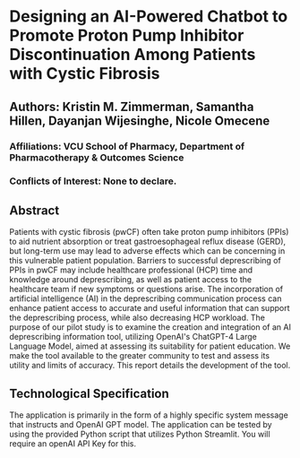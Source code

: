# Designing an AI-Powered Chatbot to Promote Proton Pump Inhibitor Discontinuation Among Patients with Cystic Fibrosis
## Authors: Kristin M. Zimmerman, Samantha Hillen, Dayanjan Wijesinghe, Nicole Omecene
### Affiliations: VCU School of Pharmacy, Department of Pharmacotherapy & Outcomes Science
### Conflicts of Interest: None to declare.

## Abstract
Patients with cystic fibrosis (pwCF) often take proton pump inhibitors (PPIs) to aid nutrient absorption or treat gastroesophageal reflux disease (GERD), but long-term use may lead to adverse effects which can be concerning in this vulnerable patient population. Barriers to successful deprescribing of PPIs in pwCF may include healthcare professional (HCP) time and knowledge around deprescribing, as well as patient access to the healthcare team if new symptoms or questions arise. The incorporation of artificial intelligence (AI) in the deprescribing communication process can enhance patient access to accurate and useful information that can support the deprescribing process, while also decreasing HCP workload. The purpose of our pilot study is to examine the creation and integration of an AI deprescribing information tool, utilizing OpenAI's ChatGPT-4 Large Language Model, aimed at assessing its suitability for patient education.  We make the tool available to the greater community to test and assess its utility and limits of accuracy. This report details the development of the tool.

## Technological Specification
The application is primarily in the form of a highly specific system message that instructs and OpenAI GPT model. The application can be tested by using the provided Python script that utilizes Python Streamlit. You will require an openAI API Key for this. 
